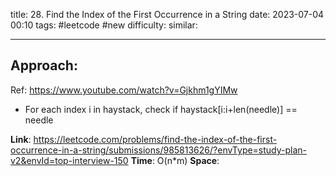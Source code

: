 title: 28. Find the Index of the First Occurrence in a String
date: 2023-07-04 00:10
tags: #leetcode #new
difficulty:
similar: 

---
## Approach:
Ref: https://www.youtube.com/watch?v=Gjkhm1gYIMw

- For each index i in haystack, check if haystack[i:i+len(needle)] == needle

**Link**: https://leetcode.com/problems/find-the-index-of-the-first-occurrence-in-a-string/submissions/985813626/?envType=study-plan-v2&envId=top-interview-150
**Time**: O(n*m)
**Space**: 